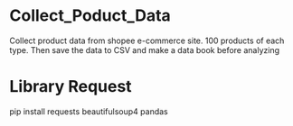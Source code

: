 # Collect_Poduct_Data
Collect product data from shopee e-commerce site. 100 products of each type.  Then save the data to CSV and make a data book before analyzing

# Library Request

pip install requests beautifulsoup4 pandas

